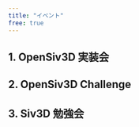 ```yaml
---
title: "イベント"
free: true
---
```


## 1. OpenSiv3D 実装会


## 2. OpenSiv3D Challenge


## 3. Siv3D 勉強会
